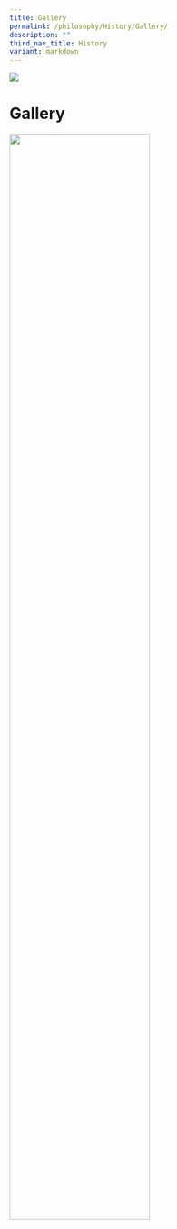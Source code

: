 ```yaml
---
title: Gallery
permalink: /philosophy/History/Gallery/
description: ""
third_nav_title: History
variant: markdown
---
```

![](/ima![](/images/JPS_School_Front_Banner.jpg)ges/Banner.png)


Gallery
=======

<img src="/images/Gallery.gif" style="width:70%">